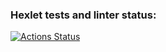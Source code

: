 ### Hexlet tests and linter status:
[![Actions Status](https://github.com/faciledictu/layout-designer-project-59/workflows/hexlet-check/badge.svg)](https://github.com/faciledictu/layout-designer-project-59/actions)